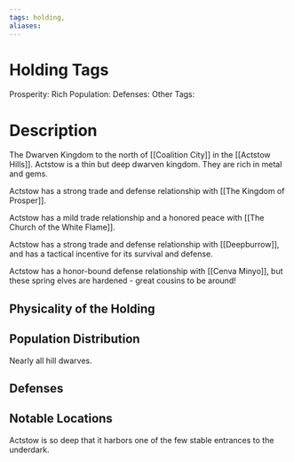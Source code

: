 ```yaml
---
tags: holding,
aliases:
---
```


# Holding Tags
Prosperity: Rich
Population:
Defenses:
Other Tags:

# Description

The Dwarven Kingdom to the north of [[Coalition City]] in the [[Actstow Hills]]. Actstow is a thin but deep dwarven kingdom. They are rich in metal and gems.

Actstow has a strong trade and defense relationship with [[The Kingdom of Prosper]].

Actstow has a mild trade relationship and a honored peace with [[The Church of the White Flame]].

Actstow has a strong trade and defense relationship with [[Deepburrow]], and has a tactical incentive for its survival and defense.

Actstow has a honor-bound defense relationship with [[Cenva Minyo]], but these spring elves are hardened - great cousins to be around!

## Physicality of the Holding

## Population Distribution
Nearly all hill dwarves.

## Defenses

## Notable Locations
Actstow is so deep that it harbors one of the few stable entrances to the underdark.
